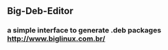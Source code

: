 ## Big-Deb-Editor ##

### a simple interface to generate .deb packages <http://www.biglinux.com.br/>

